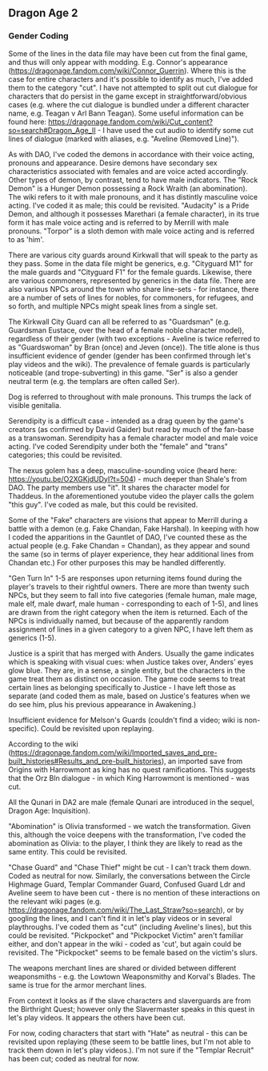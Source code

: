 ## Dragon Age 2

### Gender Coding
Some of the lines in the data file may have been cut from the final game, and thus will only appear with modding. E.g. Connor's appearance (https://dragonage.fandom.com/wiki/Connor_Guerrin). Where this is the case for entire characters and it's possible to identify as much, I've added them to the category "cut". I have not attempted to split out cut dialogue for characters that do persist in the game except in straightforward/obvious cases (e.g. where the cut dialogue is bundled under a different character name, e.g. Teagan v Arl Bann Teagan). Some useful information can be found here: https://dragonage.fandom.com/wiki/Cut_content?so=search#Dragon_Age_II - I have used the cut audio to identify some cut lines of dialogue (marked with aliases, e.g. "Aveline (Removed Line)"). 

As with DAO, I've coded the demons in accordance with their voice acting, pronouns and appearance. Desire demons have secondary sex characteristics associated with females and are voice acted accordingly. Other types of demon, by contrast, tend to have male indicators. The "Rock Demon" is a Hunger Demon possessing a Rock Wraith (an abomination). The wiki refers to it with male pronouns, and it has distintly masculine voice acting. I've coded it as male; this could be revisited. "Audacity" is a Pride Demon, and although it possesses Marethari (a female character), in its true form it has male voice acting and is referred to by Merrill with male pronouns. "Torpor" is a sloth demon with male voice acting and is referred to as 'him'. 

There are various city guards around Kirkwall that will speak to the party as they pass. Some in the data file might be generics, e.g. "Cityguard M1" for the male guards and "Cityguard F1" for the female guards. Likewise, there are various commoners, represented by generics in the data file. There are also various NPCs around the town who share line-sets - for instance, there are a number of sets of lines for nobles, for commoners, for refugees, and so forth, and multiple NPCs might speak lines from a single set. 

The Kirkwall City Guard can all be referred to as "Guardsman" (e.g. Guardsman Eustace, over the head of a female noble character model), regardless of their gender (with two exceptions - Aveline is twice referred to as "Guardswoman" by Bran (once) and Jeven (once)). The title alone is thus insufficient evidence of gender (gender has been confirmed through let's play videos and the wiki). The prevalence of female guards is particularly noticeable (and trope-subverting) in this game. "Ser" is also a gender neutral term (e.g. the templars are often called Ser).

Dog is referred to throughout with male pronouns. This trumps the lack of visible genitalia. 

Serendipity is a difficult case - intended as a drag queen by the game's creators (as confirmed by David Gaider) but read by much of the fan-base as a transwoman. Serendipity has a female character model and male voice acting. I've coded Serendipity under both the "female" and "trans" categories; this could be revisited. 

The nexus golem has a deep, masculine-sounding voice (heard here: https://youtu.be/O2XGKjdUDyI?t=504) - much deeper than Shale's from DAO. The party members use "it". It shares the character model for Thaddeus. In the aforementioned youtube video the player calls the golem "this guy". I've coded as male, but this could be revisited. 

Some of the "Fake" characters are visions that appear to Merrill during a battle with a demon (e.g. Fake Chandan, Fake Harshal). In keeping with how I coded the apparitions in the Gauntlet of DAO, I've counted these as the actual people (e.g. Fake Chandan = Chandan), as they appear and sound the same (so in terms of player experience, they hear additional lines from Chandan etc.) For other purposes this may be handled differently. 

"Gen Turn In" 1-5 are responses upon returning items found during the player's travels to their rightful owners. There are more than twenty such NPCs, but they seem to fall into five categories (female human, male mage, male elf, male dwarf, male human - corresponding to each of 1-5), and lines are drawn from the right category when the item is returned. Each of the NPCs is individually named, but because of the apparently random assignment of lines in a given category to a given NPC, I have left them as generics (1-5). 

Justice is a spirit that has merged with Anders. Usually the game indicates which is speaking with visual cues: when Justice takes over, Anders' eyes glow blue. They are, in a sense, a single entity, but the characters in the game treat them as distinct on occasion. The game code seems to treat certain lines as belonging specifically to Justice - I have left those as separate (and coded them as male, based on Justice's features when we do see him, plus his previous appearance in Awakening.)

Insufficient evidence for Melson's Guards (couldn't find a video; wiki is non-specific). Could be revisited upon replaying. 

According to the wiki (https://dragonage.fandom.com/wiki/Imported_saves_and_pre-built_histories#Results_and_pre-built_histories), an imported save from Origins with Harrowmont as king has no quest ramifications. This suggests that the Orz Bln dialogue - in which King Harrowmont is mentioned - was cut. 

All the Qunari in DA2 are male (female Qunari are introduced in the sequel, Dragon Age: Inquisition).

"Abomination" is Olivia transformed - we watch the transformation. Given this, although the voice deepens with the transformation, I've coded the abomination as Olivia: to the player, I think they are likely to read as the same entity. This could be revisited. 

"Chase Guard" and "Chase Thief" might be cut - I can't track them down. Coded as neutral for now. Similarly, the conversations between the Circle Highmage Guard, Templar Commander Guard, Confused Guard Ldr and Aveline seem to have been cut - there is no mention of these interactions on the relevant wiki pages (e.g. https://dragonage.fandom.com/wiki/The_Last_Straw?so=search), or by googling the lines, and I can't find it in let's play videos or in several playthroughs. I've coded them as "cut" (including Aveline's lines), but this could be revisited. "Pickpocket" and "Pickpocket Victim" aren't familiar either, and don't appear in the wiki - coded as 'cut', but again could be revisited. The "Pickpocket" seems to be female based on the victim's slurs. 

The weapons merchant lines are shared or divided between different weaponsmiths - e.g. the Lowtown Weaponsmithy and Korval's Blades. The same is true for the armor merchant lines. 

From context it looks as if the slave characters and slaverguards are from the Birthright Quest; however only the Slavermaster speaks in this quest in let's play videos. It appears the others have been cut. 

For now, coding characters that start with "Hate" as neutral - this can be revisited upon replaying (these seem to be battle lines, but I'm not able to track them down in let's play videos.). I'm not sure if the "Templar Recruit" has been cut; coded as neutral for now. 
